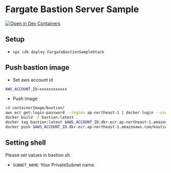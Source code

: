 # Fargate Bastion Server Sample

[![Open in Dev Containers](https://img.shields.io/static/v1?label=Dev%20Containers&message=Open&color=blue&logo=visualstudiocode)](https://vscode.dev/redirect?url=vscode://ms-vscode-remote.remote-containers/cloneInVolume?url=https://github.com/kaito01234/fargate-bastion-sample)

## Setup

- `npx cdk deploy FargateBastionSampleStack`

## Push bastion image

- Set aws account id

```bash
AWS_ACCOUNT_ID=xxxxxxxxxxxx
```

- Push image

```bash
cd containerImage/bastion/
aws ecr get-login-password --region ap-northeast-1 | docker login --username AWS --password-stdin $AWS_ACCOUNT_ID.dkr.ecr.ap-northeast-1.amazonaws.com
docker build -t bastion:latest .
docker tag bastion:latest $AWS_ACCOUNT_ID.dkr.ecr.ap-northeast-1.amazonaws.com/bastion:latest
docker push $AWS_ACCOUNT_ID.dkr.ecr.ap-northeast-1.amazonaws.com/bastion:latest
```

## Setting shell

Please set values in bastion.sh.

- `SUBNET_NAME`: Your PrivateSubnet name.
